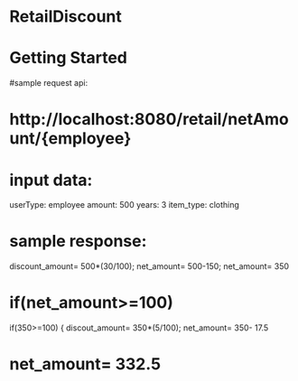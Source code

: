 # RetailDiscount
# Getting Started
 
 
#sample request api:

#  http://localhost:8080/retail/netAmount/{employee}
 
# input data:
 
 userType: employee 
 amount: 500 
 years: 3 
 item_type: clothing 
 
# sample response:
 
 discount_amount= 500*(30/100); 
 net_amount= 500-150; 
 net_amount= 350
  
#  if(net_amount>=100) 
   
   if(350>=100)
   {
     discout_amount= 350*(5/100);
     net_amount= 350- 17.5
#  net_amount= 332.5
